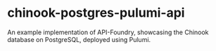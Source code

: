 # chinook-postgres-pulumi-api
An example implementation of API-Foundry, showcasing the Chinook database on PostgreSQL, deployed using Pulumi.
